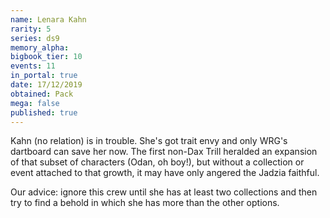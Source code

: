 ```yaml
---
name: Lenara Kahn
rarity: 5
series: ds9
memory_alpha:
bigbook_tier: 10
events: 11
in_portal: true
date: 17/12/2019
obtained: Pack
mega: false
published: true
---
```


Kahn (no relation) is in trouble. She's got trait envy and only WRG's dartboard can save her now. The first non-Dax Trill heralded an expansion of that subset of characters (Odan, oh boy!), but without a collection or event attached to that growth, it may have only angered the Jadzia faithful.

Our advice: ignore this crew until she has at least two collections and then try to find a behold in which she has more than the other options.
